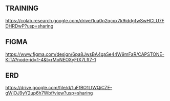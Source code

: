 ## TRAINING
https://colab.research.google.com/drive/1ua0q2qcxx7k9iddgfwSwHCLU7FDHRDwP?usp=sharing

## FIGMA
https://www.figma.com/design/6pa8JwsBA4gaSe44W9mFaR/CAPSTONE-KITA?node-id=1-4&t=rMoNEOXyFtX7Lft7-1

## ERD
https://drive.google.com/file/d/1uFfBO1LtWQiCZE-gWjOJ9yY2up6h7Wbf/view?usp=sharing
